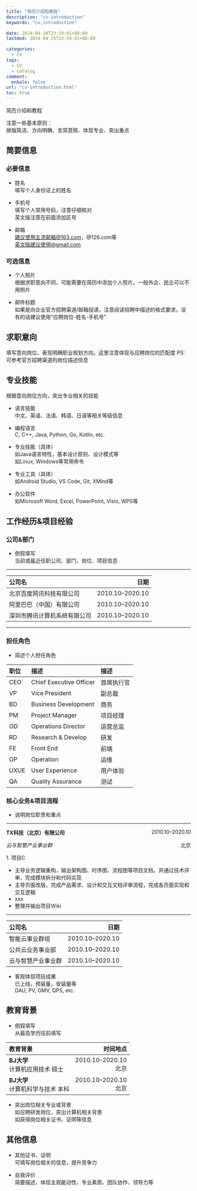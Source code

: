 ```yaml
---
title: "简历介绍和教程"
description: "cv-introduction"
keywords: "cv,introduction"

date: 2024-04-20T23:59:01+08:00
lastmod: 2024-04-25T23:59:01+08:00

categories:
  - CV
tags:
  - CV
  - catalog
comment:
  enbale: false
url: "cv-introduction.html"
toc: true
---
```


简历介绍和教程  

<!--more-->

注意一些基本原则：  
排版简洁、方向明确、言简意赅、体现专业、突出重点

## 简要信息
### 必要信息
* 姓名  
填写个人身份证上的姓名  

* 手机号  
填写个人常用号码，注意仔细核对  
英文版注意在前面添加区号  

* 邮箱  
建议使用主流邮箱@163.com，@126.com等  
英文版建议使用@gmail.com  

### 可选信息
* 个人照片  
根据求职意向不同，可能需要在简历中添加个人照片。一般外企、民企可以不用照片  

* 邮件标题  
如果是向企业官方招聘渠道/邮箱投递，注意阅读招聘中描述的格式要求，没有的话建议使用“应聘岗位-姓名-手机号”  

## 求职意向
填写意向岗位，表现明确职业规划方向。这里注意体现与应聘岗位的匹配度
PS: 可参考官方招聘渠道的岗位描述信息  

## 专业技能
根据意向岗位方向，突出专业相关的技能  

* 语言技能  
中文、英语、法语、韩语、日语等相关等级信息  

* 编程语言  
C, C++, Java, Python, Go, Kotlin, etc.  

* 专业技能（具体）  
如Java语言特性，基本设计原则、设计模式等  
如Linux, Windows等常用命令  

* 专业工具（具体）  
如Android Studio, VS Code, Git, XMind等  

* 办公软件  
如Microsoft Word, Excel, PowerPoint, Visio, WPS等  

## 工作经历&项目经验
### 公司&部门
* 倒叙填写  
当前或最近任职公司、部门、岗位、项目信息  

---
| 公司名 | 日期 |
| :--- | ---: |
| 北京百度网讯科技有限公司 | 2010.10–2020.10 |
| 阿里巴巴（中国）有限公司 | 2010.10–2020.10 |
| 深圳市腾讯计算机系统有限公司 | 2010.10–2020.10 |
---

### 担任角色
* 简述个人担任角色  

| 职位 | 描述 | 描述 |
| :--- | :--- | :--- |
| CEO | Chief Executive Officer | 首席执行官 |
| VP | Vice President | 副总裁 |
| BD | Business Development | 商务 |
| PM | Project Manager | 项目经理 |
| OD | Operations Director | 运营总监 |
| RD | Research & Develop | 研发 |
| FE | Front End | 前端 |
| OP | Operation | 运维 |
| UXUE | User Experience | 用户体验 |
| QA | Quality Assurance | 测试 |

### 核心业务&项目流程
* 说明岗位职责和重点  

---
<p style="text-align:left;"><b>TX科技（北京）有限公司</b><span style="float:right;">2010.10–2020.10</span></p>
<p style="text-align:left;"><i>云与智慧产业事业群</i><span style="float:right;">北京</span></p>
1. 项目C  

* 主导业务逻辑重构，输出架构图、时序图、流程图等项目文档，并通过技术评审，完成模块拆分和代码实现  
* 主导页面改版，完成产品需求、设计和交互文档评审流程，完成各页面实现和交互逻辑  
* xxx  
* 整理并输出项目Wiki  

---

| 公司名 | 日期 |
| :--- | ---: |
| 智能云事业群组 | 2010.10–2020.10 |
| 公共云业务事业部 | 2010.10–2020.10 |
| 云与智慧产业事业群 | 2010.10–2020.10 |

* 客观体现项目成果  
已上线，预装量，安装量等  
DAU, PV, GMV, QPS, etc.  

## 教育背景
* 倒叙填写  
从最高学历往前填写  

| 教育背景 | 时间地点 |
| :--- | ---: |
| **BJ大学**<br>计算机应用技术 硕士 | 2010.10–2020.10<br>北京 |
| **BJ大学**<br>计算机科学与技术 本科 | 2010.10–2020.10<br>北京 |

* 突出岗位相关专业或背景  
如应聘研发岗位，突出计算机相关背景  
如获得岗位相关证书、证明等信息  

## 其他信息
* 其他证书、证明  
可填写岗位相关的信息，提升竞争力  

* 自我评价  
简要描述，体现主观能动性、专业素质、团队协作、领导力等  
